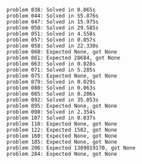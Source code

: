     problem 038: Solved in 0.065s
    problem 044: Solved in 55.876s
    problem 047: Solved in 15.975s
    problem 050: Solved in 29.585s
    problem 051: Solved in 4.558s
    problem 057: Solved in 0.057s
    problem 058: Solved in 22.330s
    problem 060: Expected None, got None
    problem 061: Expected 28684, got None
    problem 063: Solved in 0.028s
    problem 071: Solved in 5.285s
    problem 075: Expected None, got None
    problem 079: Solved in 0.029s
    problem 080: Solved in 0.063s
    problem 085: Solved in 0.206s
    problem 092: Solved in 35.053s
    problem 095: Expected None, got None
    problem 098: Solved in 2.354s
    problem 107: Solved in 0.037s
    problem 118: Expected None, got None
    problem 122: Expected 1582, got None
    problem 160: Expected None, got None
    problem 185: Expected None, got None
    problem 206: Expected 1389019170, got None
    problem 284: Expected None, got None
